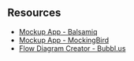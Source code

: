 

## Resources

- [Mockup App - Balsamiq](http://balsamiq.com/)
- [Mockup App - MockingBird](https://gomockingbird.com/)
- [Flow Diagram Creator - Bubbl.us](https://bubbl.us/)